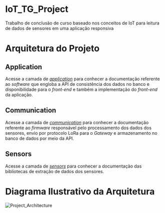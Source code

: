 # IoT_TG_Project

Trabalho de conclusão de curso baseado nos conceitos de IoT para leitura de dados de sensores em uma aplicação responsiva

# Arquitetura do Projeto

## Application

Acesse a camada de [*application*](https://github.com/bevilacqua1996/IoT_TG_Project/tree/main/application) para conhecer a documentação referente ao *software* que engloba a API de consistência dos dados no banco e disponibilidade para o *front-end* e também a implementação do *front-end* da aplicação.

## Communication

Acesse a camada de [*communication*](https://github.com/bevilacqua1996/IoT_TG_Project/tree/main/communication) para conhecer a documentação referente ao *firmware*  responsável pelo processamento dos dados dos sensores, envio por protocolo LoRa para o *Gateway* e armazenamento no banco de dados por meio da API.

## Sensors

Acesse a camada de [*sensors*](https://github.com/bevilacqua1996/IoT_TG_Project/tree/main/sensors) para conhecer a documentação das bibliotecas de extração de dados dos sensores.

# Diagrama Ilustrativo da Arquitetura

![Project_Architecture](https://user-images.githubusercontent.com/18063196/136719107-05f3a1d6-c0d9-45fc-829d-c04a19f7ada7.jpg)
